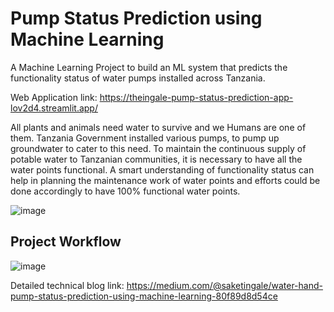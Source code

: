 # Pump Status Prediction using Machine Learning
A Machine Learning Project to build an ML system that predicts the functionality status of water pumps installed across Tanzania.

Web Application link: https://theingale-pump-status-prediction-app-lov2d4.streamlit.app/


All plants and animals need water to survive and we Humans are one of them. Tanzania Government installed various pumps, to pump up groundwater to cater to this need. To maintain the continuous supply of potable water to Tanzanian communities, it is necessary to have all the water points functional. A smart understanding of functionality status can help in planning the maintenance work of water points and efforts could be done accordingly to have 100% functional water points.

 


![image](https://user-images.githubusercontent.com/98829449/207081173-8e2549d2-1096-4705-ba86-c518fea8b95a.png)


<h2>Project Workflow</h2>

![image](https://user-images.githubusercontent.com/98829449/208099691-7318151e-cc02-4240-bd5d-308fe94024a5.png)


Detailed technical blog link: https://medium.com/@saketingale/water-hand-pump-status-prediction-using-machine-learning-80f89d8d54ce
